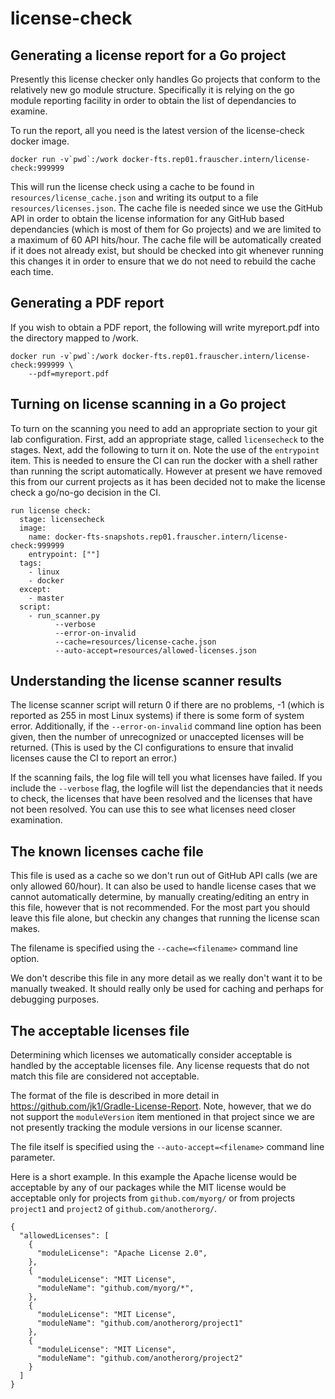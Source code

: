 # license-check

## Generating a license report for a Go project

Presently this license checker only handles Go projects that conform to the relatively new 
go module structure. Specifically it is relying on the go module reporting facility in order to
obtain the list of dependancies to examine.

To run the report, all you need is the latest version of the license-check docker image.

```
docker run -v`pwd`:/work docker-fts.rep01.frauscher.intern/license-check:999999
```

This will run the license check using a cache to be found in `resources/license_cache.json` and
writing its output to a file `resources/licenses.json`. The cache file is needed since we use the
GitHub API in order to obtain the license information for any GitHub based dependancies (which is most
of them for Go projects) and we are limited to a maximum of 60 API hits/hour. The cache file will be
automatically created if it does not already exist, but should be checked into git whenever running this
changes it in order to ensure that we do not need to rebuild the cache each time.

## Generating a PDF report

If you wish to obtain a PDF report, the following will write myreport.pdf into the directory mapped
to /work.

```
docker run -v`pwd`:/work docker-fts.rep01.frauscher.intern/license-check:999999 \
    --pdf=myreport.pdf
```

## Turning on license scanning in a Go project

To turn on the scanning you need to add an appropriate section to your git lab configuration. First,
add an appropriate stage, called `licensecheck` to the stages. Next, add the following to turn it on.
Note the use of the `entrypoint` item. This is needed to ensure the CI can run the docker with a
shell rather than running the script automatically. However at present we have removed this from
our current projects as it has been decided not to make the license check a go/no-go decision in
the CI.

```
run license check:
  stage: licensecheck
  image: 
    name: docker-fts-snapshots.rep01.frauscher.intern/license-check:999999
    entrypoint: [""]
  tags:
    - linux
    - docker
  except:
    - master
  script:
    - run_scanner.py
          --verbose 
          --error-on-invalid 
          --cache=resources/license-cache.json 
          --auto-accept=resources/allowed-licenses.json
```

## Understanding the license scanner results

The license scanner script will return 0 if there are no problems, -1 (which is reported as 255 in most
Linux systems) if there is some form of system error. Additionally, if the `--error-on-invalid` command
line option has been given, then the number of unrecognized or unaccepted licenses will be
returned. (This is used by the CI configurations to ensure that invalid licenses cause the CI to
report an error.)

If the scanning fails, the log file will tell you what licenses have failed. If you include the `--verbose`
flag, the logfile will list the dependancies that it needs to check, the licenses that have been resolved 
and the licenses that have not been resolved. You can use this to see what licenses need closer 
examination.

## The known licenses cache file

This file is used as a cache so we don't run out of GitHub API calls (we are only allowed 60/hour).
It can also be used to handle license cases that we cannot automatically determine, by manually
creating/editing an entry in this file, however that is not recommended. For the most part you should
leave this file alone, but checkin any changes that running the license scan makes.

The filename is specified using the `--cache=<filename>` command line option.

We don't describe this file in any more detail as we really don't want it to be manually tweaked. It
should really only be used for caching and perhaps for debugging purposes.

## The acceptable licenses file

Determining which licenses we automatically consider acceptable is handled by the acceptable licenses file.
Any license requests that do not match this file are considered not acceptable. 

The format of the file is described in more detail in https://github.com/jk1/Gradle-License-Report. Note,
however, that we do not support the `moduleVersion` item mentioned in that project since we are
not presently tracking the module versions in our license scanner.

The file itself is specified using the `--auto-accept=<filename>` command line parameter.

Here is a short example. In this example the Apache license would be acceptable by any of our
packages while the MIT license would be acceptable only for projects from `github.com/myorg/` or
from projects `project1` and `project2` of `github.com/anotherorg/`.

```
{
  "allowedLicenses": [
    {
      "moduleLicense": "Apache License 2.0",
    },
    {
      "moduleLicense": "MIT License",
      "moduleName": "github.com/myorg/*",
    },
    {
      "moduleLicense": "MIT License",
      "moduleName": "github.com/anotherorg/project1"
    },
    {
      "moduleLicense": "MIT License",
      "moduleName": "github.com/anotherorg/project2"
    }
  ]
}
```
